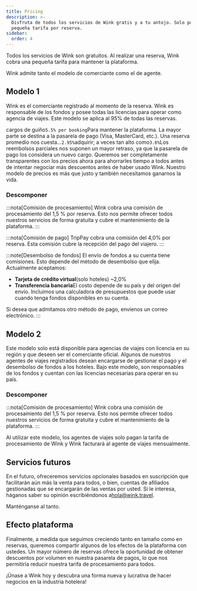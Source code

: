 ```yaml
---
title: Pricing
description: >-
  Disfruta de todos los servicios de Wink gratis y a tu antojo. Solo pagas una
  pequeña tarifa por reserva.
sidebar:
  order: 4
---
```

Todos los servicios de Wink son gratuitos. Al realizar una reserva, Wink cobra una pequeña tarifa para mantener la plataforma.

Wink admite tanto el modelo de comerciante como el de agente.

## Modelo 1

Wink es el comerciante registrado al momento de la reserva. Wink es responsable de los fondos y posee todas las licencias para operar como agencia de viajes.
Este modelo se aplica al 95% de todas las reservas.

cargos de guiño`5.5% per booking`Para mantener la plataforma. La mayor parte se destina a la pasarela de pago (Visa, MasterCard, etc.). Una reserva promedio nos cuesta...`2.95%`adquirir; a veces tan alto como`3.6%`Los reembolsos parciales nos suponen un mayor retraso, ya que la pasarela de pago los considera un nuevo cargo.
Queremos ser completamente transparentes con los precios ahora para ahorrarles tiempo a todos antes de intentar negociar más descuentos antes de haber usado Wink. Nuestro modelo de precios es más que justo y también necesitamos ganarnos la vida.

### Descomponer

:::nota\[Comisión de procesamiento]
Wink cobra una comisión de procesamiento del 1,5 % por reserva. Esto nos permite ofrecer todos nuestros servicios de forma gratuita y cubre el mantenimiento de la plataforma.
:::

:::nota\[Comisión de pago]
TripPay cobra una comisión del 4,0% por reserva. Esta comisión cubre la recepción del pago del viajero.
:::

:::note\[Desembolso de fondos]
El envío de fondos a su cuenta tiene comisiones. Esto depende del método de desembolso que elija. Actualmente aceptamos:

* **Tarjeta de crédito virtual**(solo hoteles) ~2,0%
* **Transferencia bancaria**El costo depende de su país y del origen del envío. Incluimos una calculadora de presupuestos que puede usar cuando tenga fondos disponibles en su cuenta.

Si desea que admitamos otro método de pago, envíenos un correo electrónico.
:::

## Modelo 2

Este modelo solo está disponible para agencias de viajes con licencia en su región y que deseen ser el comerciante oficial. Algunos de nuestros agentes de viajes registrados desean encargarse de gestionar el pago y el desembolso de fondos a los hoteles. Bajo este modelo, son responsables de los fondos y cuentan con las licencias necesarias para operar en su país.

### Descomponer

:::nota\[Comisión de procesamiento]
Wink cobra una comisión de procesamiento del 1,5 % por reserva. Esto nos permite ofrecer todos nuestros servicios de forma gratuita y cubre el mantenimiento de la plataforma.
:::

Al utilizar este modelo, los agentes de viajes solo pagan la tarifa de procesamiento de Wink y Wink facturará al agente de viajes mensualmente.

## Servicios futuros

En el futuro, ofreceremos servicios opcionales basados en suscripción que facilitarán aún más la venta para todos, o bien, cuentas de afiliados gestionadas que se encargarán de las ventas por usted. Si le interesa, háganos saber su opinión escribiéndonos a[hola@wink.travel](mailto:hi@wink.travel).

Manténganse al tanto.

## Efecto plataforma

Finalmente, a medida que seguimos creciendo tanto en tamaño como en reservas, queremos compartir algunos de los efectos de la plataforma con ustedes. Un mayor número de reservas ofrece la oportunidad de obtener descuentos por volumen en nuestra pasarela de pagos, lo que nos permitiría reducir nuestra tarifa de procesamiento para todos.

¡Únase a Wink hoy y descubra una forma nueva y lucrativa de hacer negocios en la industria hotelera!

